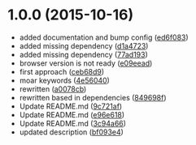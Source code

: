 <a name="1.0.0"></a>
# 1.0.0 (2015-10-16)


* added documentation and bump config ([ed6f083](https://github.com/kikobeats/json-future/commit/ed6f083))
* added missing dependency ([d1a4723](https://github.com/kikobeats/json-future/commit/d1a4723))
* added missing dependency ([77ad193](https://github.com/kikobeats/json-future/commit/77ad193))
* browser version is not ready ([e09eead](https://github.com/kikobeats/json-future/commit/e09eead))
* first approach ([ceb68d9](https://github.com/kikobeats/json-future/commit/ceb68d9))
* moar keywords ([4e56040](https://github.com/kikobeats/json-future/commit/4e56040))
* rewritten ([a0078cb](https://github.com/kikobeats/json-future/commit/a0078cb))
* rewritten based in dependencies ([849698f](https://github.com/kikobeats/json-future/commit/849698f))
* Update README.md ([9c721af](https://github.com/kikobeats/json-future/commit/9c721af))
* Update README.md ([e96e618](https://github.com/kikobeats/json-future/commit/e96e618))
* Update README.md ([3c94a66](https://github.com/kikobeats/json-future/commit/3c94a66))
* updated description ([bf093e4](https://github.com/kikobeats/json-future/commit/bf093e4))



